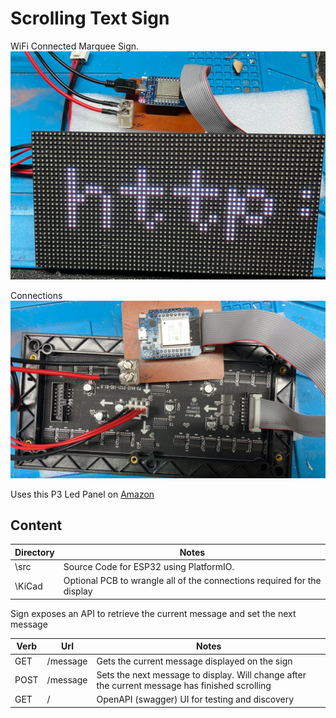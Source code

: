 # Scrolling Text Sign
WiFi Connected Marquee Sign.  
![Display](./content/matrixdisplay.jpg)

Connections
![Connections](./content/connections.jpg)

Uses this P3 Led Panel on [Amazon](https://www.amazon.com/gp/product/B079JSKF21/ref=ppx_yo_dt_b_asin_title_o09_s00?ie=UTF8&psc=1)
## Content

| Directory | Notes |
|-----------|-------| 
\src |  Source Code for ESP32 using PlatformIO.
\KiCad | Optional PCB to wrangle all of the connections required for the display


Sign exposes an API to retrieve the current message and set the next message 

| Verb | Url | Notes |
|------|-----|-------|
| GET | /message | Gets the current message displayed on the sign |
| POST | /message | Sets the next message to display.  Will change after the current message has finished scrolling |
| GET | / | OpenAPI (swagger) UI for testing and discovery |